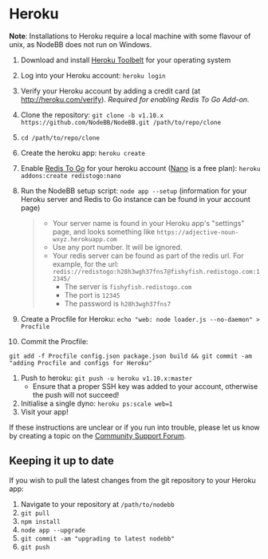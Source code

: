Heroku
======

**Note**: Installations to Heroku require a local machine with some
flavour of unix, as NodeBB does not run on Windows.

1.  Download and install [Heroku Toolbelt](https://toolbelt.heroku.com/)
    for your operating system
1.  Log into your Heroku account: `heroku login`
1.  Verify your Heroku account by adding a credit card (at
    <http://heroku.com/verify>). *Required for enabling Redis To
    Go Add-on.*
1.  Clone the repository:
    `git clone -b v1.10.x https://github.com/NodeBB/NodeBB.git /path/to/repo/clone`
1.  `cd /path/to/repo/clone`
1.  Create the heroku app: `heroku create`
1.  Enable [Redis To Go](https://addons.heroku.com/redistogo) for your
    heroku account ([Nano](https://addons.heroku.com/redistogo#nano) is
    a free plan): `heroku addons:create redistogo:nano`
1.  Run the NodeBB setup script: `node app --setup` (information for
    your Heroku server and Redis to Go instance can be found in your
    account page)

    > -   Your server name is found in your Heroku app's "settings"
    >     page, and looks something like
    >     `https://adjective-noun-wxyz.herokuapp.com`
    > -   Use any port number. It will be ignored.
    > -   Your redis server can be found as part of the redis url. For
    >     example, for the url:
    >     `redis://redistogo:h28h3wgh37fns7@fishyfish.redistogo.com:12345/`
    >     -   The server is `fishyfish.redistogo.com`
    >     -   The port is `12345`
    >     -   The password is `h28h3wgh37fns7`

1. Create a Procfile for Heroku:
    `echo "web: node loader.js --no-daemon" > Procfile`
1. Commit the Procfile:

```
git add -f Procfile config.json package.json build && git commit -am "adding Procfile and configs for Heroku"
```

1. Push to heroku: `git push -u heroku v1.10.x:master`
    * Ensure that a proper SSH key was added to your account, otherwise the push will not succeed!
1. Initialise a single dyno: `heroku ps:scale web=1`
1. Visit your app!

If these instructions are unclear or if you run into trouble, please let
us know by creating a topic on the [Community Support
Forum](https://community.nodebb.org).

Keeping it up to date
---------------------

If you wish to pull the latest changes from the git repository to your
Heroku app:

1.  Navigate to your repository at `/path/to/nodebb`
1.  `git pull`
1.  `npm install`
1.  `node app --upgrade`
1.  `git commit -am "upgrading to latest nodebb"`
1.  `git push`

